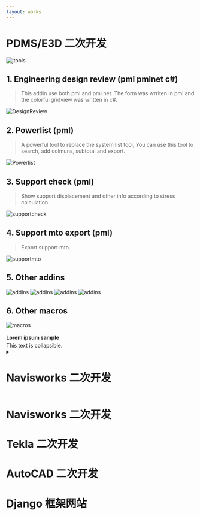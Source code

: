 ```yaml
---
layout: works
---
```


# PDMS/E3D 二次开发

![jtools](/media/pdms-jtools.png)

## 1. Engineering design review (pml pmlnet c#)
> This addin use both pml and pml.net. The form was wrriten in pml and the colorful gridview was written in c#.

![DesignReview](/media/pdms-design_review.png)



## 2. Powerlist (pml)

> A powerful tool to replace the system list tool, You can use this tool to search, add colmuns, subtotal and export.

![Powerlist](/media/pdms-powerlist.png)


## 3. Support check (pml)

> Show support displacement and other info according to stress calculation.

![supportcheck](/media/pdms-supportcheck.png)

## 4. Support mto export (pml)

> Export support mto.

![supportmto](/media/pdms-support_mto.png)

## 5. Other addins

![addins](/media/pdms-isodraft.png)
![addins](/media/pdms-isorevision.png)
![addins](/media/pdms-history.png)
![addins](/media/pdms-quicksection.png)

## 6. Other macros

![macros](/media/pdms-macros.png)

<div class="toccolours mw-collapsible-toggle" style="width:400px; overflow:auto;">
    <div style="font-weight:bold;line-height:1.6;">Lorem ipsum sample</div>
    <div class="mw-collapsible-content">
    This text is collapsible.
    <img src="/media/pdms-isorevision.png" alt="">
    </div>
</div>

<details>
    <summary><div><h1>Navisworks 二次开发</h1></div></summary>
    <div class="image"><img src="/media/pdms-isorevision.png" alt=""></div>
</details>

# Navisworks 二次开发

# Tekla 二次开发

# AutoCAD 二次开发

# Django 框架网站